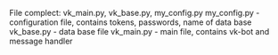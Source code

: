 File complect: vk_main.py, vk_base.py, my_config.py 
my_config.py - configuration file, contains tokens, passwords, name of data base 
vk_base.py - data base file 
vk_main.py - main file, contains vk-bot and message handler
